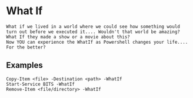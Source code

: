 # What If

    What if we lived in a world where we could see how something would turn out before we executed it.... Wouldn't that world be amazing?
    What If they made a show or a movie about this?
    Now YOU can experience the WhatIf as Powershell changes your life.... For the better?
    
    
## Examples

    Copy-Item <file> -Destination <path> -WhatIf
    Start-Service BITS -WhatIf
    Remove-Item <file/directory> -WhatIf